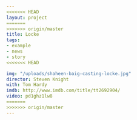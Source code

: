 ```yaml
---
<<<<<<< HEAD
layout: project
=======
>>>>>>> origin/master
title: Locke
tags:
- example
- news
- story
<<<<<<< HEAD

img: "/uploads/shaheen-baig-casting-locke.jpg"
director: Steven Knight
with: Tom Hardy
imdb: http://www.imdb.com/title/tt2692904/
video: pd1ghz1lw8
=======
>>>>>>> origin/master
---
```


